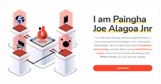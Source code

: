 <p align="center">
  <img alt="stor logo" src="https://raw.githubusercontent.com/paingha/paingha/master/github-about-img.PNG">
</p>
